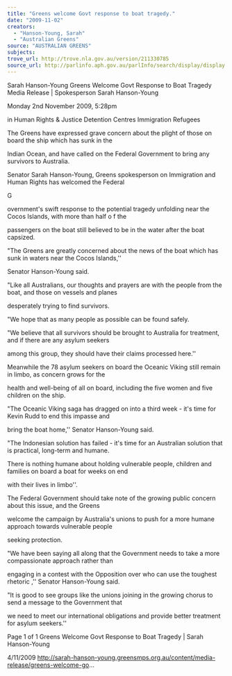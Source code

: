 ```yaml
---
title: "Greens welcome Govt response to boat tragedy."
date: "2009-11-02"
creators:
  - "Hanson-Young, Sarah"
  - "Australian Greens"
source: "AUSTRALIAN GREENS"
subjects:
trove_url: http://trove.nla.gov.au/version/211330785
source_url: http://parlinfo.aph.gov.au/parlInfo/search/display/display.w3p;query=Id%3A%22media/pressrel/F24V6%22
---
```


 Sarah Hanson-Young   Greens Welcome Govt Response to Boat Tragedy   Media Release | Spokesperson Sarah Hanson-Young  

 Monday 2nd November 2009, 5:28pm 

 in Human Rights & Justice Detention Centres Immigration Refugees   

 The Greens have expressed grave concern about the plight of those on board the ship which has sunk in the 

 Indian Ocean, and have called on the Federal Government to bring any survivors to Australia.  

 Senator Sarah Hanson-Young, Greens spokesperson on Immigration and Human Rights has welcomed the Federal 

 G



 overnment's swift response to the potential tragedy unfolding near the Cocos Islands, with more than half o f the 

 passengers on the boat still believed to be in the water after the boat capsized. 

 "The Greens are greatly concerned about the news of the boat which has sunk in waters near the Cocos Islands,'' 

 Senator Hanson-Young said. 

 "Like all Australians, our thoughts and prayers are with the people from the boat, and those on vessels and planes 

 desperately trying to find survivors. 

 "We hope that as many people as possible can be found safely. 

 "We believe that all survivors should be brought to Australia for treatment, and if there are any asylum seekers 

 among this group, they should have their claims processed here.'' 

 Meanwhile the 78 asylum seekers on board the Oceanic Viking still remain in limbo, as concern grows for the 

 health and well-being of all on board, including the five women and five children on the ship. 

 "The Oceanic Viking saga has dragged on into a third week - it's time for Kevin Rudd to end this impasse and 

 bring the boat home,'' Senator Hanson-Young said. 

 "The Indonesian solution has failed - it's time for an Australian solution that is practical, long-term and humane. 

 There is nothing humane about holding vulnerable people, children and families on board a boat for weeks on end 

 with their lives in limbo''. 

 The Federal Government should take note of the growing public concern about this issue, and the Greens 

 welcome the campaign by Australia's unions to push for a more humane approach towards vulnerable people 

 seeking protection. 

 "We have been saying all along that the Government needs to take a more compassionate approach rather than 

 engaging in a contest with the Opposition over who can use the toughest rhetoric ,'' Senator Hanson-Young said. 

 "It is good to see groups like the unions joining in the growing chorus to send a message to the Government that 

 we need to meet our international obligations and provide better treatment for asylum seekers.'' 

 

 

 

 Page 1 of 1 Greens Welcome Govt Response to Boat Tragedy | Sarah Hanson-Young

 4/11/2009 http://sarah-hanson-young.greensmps.org.au/content/media-release/greens-welcome-go...

